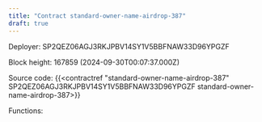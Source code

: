 ```yaml
---
title: "Contract standard-owner-name-airdrop-387"
draft: true
---
```

Deployer: SP2QEZ06AGJ3RKJPBV14SY1V5BBFNAW33D96YPGZF


 



Block height: 167859 (2024-09-30T00:07:37.000Z)

Source code: {{<contractref "standard-owner-name-airdrop-387" SP2QEZ06AGJ3RKJPBV14SY1V5BBFNAW33D96YPGZF standard-owner-name-airdrop-387>}}

Functions:


